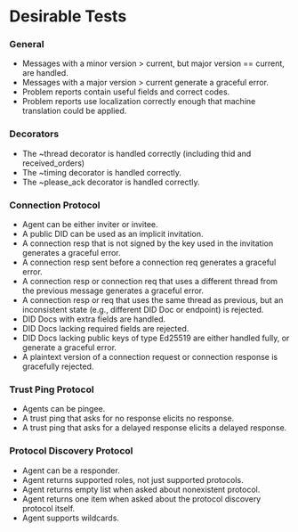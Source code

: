 # Desirable Tests

### General
* Messages with a minor version > current, but major version == current, are handled.
* Messages with a major version > current generate a graceful error.
* Problem reports contain useful fields and correct codes.
* Problem reports use localization correctly enough that machine translation could be applied.

### Decorators
* The ~thread decorator is handled correctly (including thid and received_orders)
* The ~timing decorator is handled correctly.
* The ~please_ack decorator is handled correctly.

### Connection Protocol
* Agent can be either inviter or invitee.
* A public DID can be used as an implicit invitation.
* A connection resp that is not signed by the key used in the invitation generates a graceful error.
* A connection resp sent before a connection req generates a graceful error.
* A connection resp or connection req that uses a different thread from the previous message generates a graceful error.
* A connection resp or req that uses the same thread as previous, but an inconsistent state (e.g., different DID Doc or endpoint) is rejected.
* DID Docs with extra fields are handled.
* DID Docs lacking required fields are rejected.
* DID Docs lacking public keys of type Ed25519 are either handled fully, or generate a graceful error.
* A plaintext version of a connection request or connection response is gracefully rejected.

### Trust Ping Protocol
* Agents can be pingee.
* A trust ping that asks for no response elicits no response.
* A trust ping that asks for a delayed response elicits a delayed response.

### Protocol Discovery Protocol
* Agent can be a responder.
* Agent returns supported roles, not just supported protocols.
* Agent returns empty list when asked about nonexistent protocol.
* Agent returns one item when asked about the protocol discovery protocol itself.
* Agent supports wildcards.

